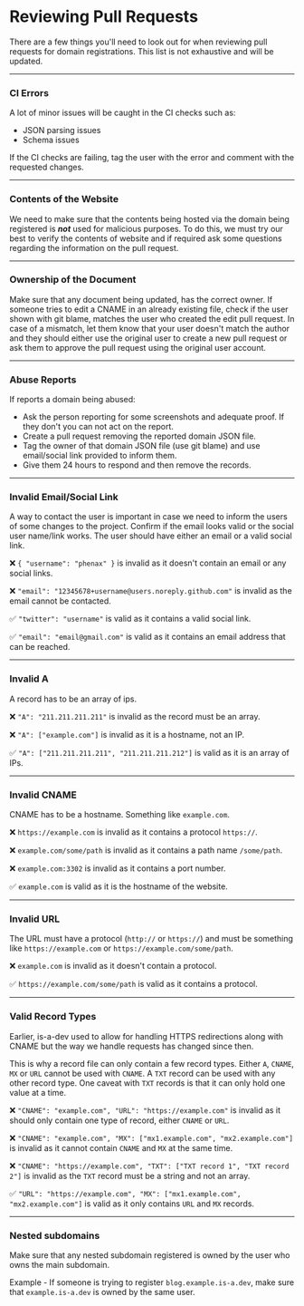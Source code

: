 # Reviewing Pull Requests
There are a few things you'll need to look out for when reviewing pull requests for domain registrations. This list is not exhaustive and will be updated.

---

### CI Errors
A lot of minor issues will be caught in the CI checks such as:
- JSON parsing issues
- Schema issues

If the CI checks are failing, tag the user with the error and comment with the requested changes.

---

### Contents of the Website
We need to make sure that the contents being hosted via the domain being registered is ***not*** used for malicious purposes.
To do this, we must try our best to verify the contents of website and if required ask some questions regarding the information on the pull request.

---

### Ownership of the Document
Make sure that any document being updated, has the correct owner. If someone tries to edit a CNAME in an already existing file, check if the user shown with git blame, matches the user who created the edit pull request. In case of a mismatch, let them know that your user doesn't match the author and they should either use the original user to create a new pull request or ask them to approve the pull request using the original user account.

---

### Abuse Reports
If reports a domain being abused:

- Ask the person reporting for some screenshots and adequate proof. If they don't you can not act on the report.
- Create a pull request removing the reported domain JSON file.
- Tag the owner of that domain JSON file (use git blame) and use email/social link provided to inform them.
- Give them 24 hours to respond and then remove the records.

---

### Invalid Email/Social Link
A way to contact the user is important in case we need to inform the users of some changes to the project.
Confirm if the email looks valid or the social user name/link works.
The user should have either an email or a valid social link.

❌ `{ "username": "phenax" }` is invalid as it doesn't contain an email or any social links.

❌ `"email": "12345678+username@users.noreply.github.com"` is invalid as the email cannot be contacted.

✅ `"twitter": "username"` is valid as it contains a valid social link.

✅ `"email": "email@gmail.com"` is valid as it contains an email address that can be reached.

---

### Invalid A
A record has to be an array of ips.

❌ `"A": "211.211.211.211"` is invalid as the record must be an array. 

❌ `"A": ["example.com"]` is invalid as it is a hostname, not an IP.

✅ `"A": ["211.211.211.211", "211.211.211.212"]` is valid as it is an array of IPs.

---

### Invalid CNAME
CNAME has to be a hostname. Something like `example.com`.

❌ `https://example.com` is invalid as it contains a protocol `https://`.

❌ `example.com/some/path` is invalid as it contains a path name `/some/path`.

❌ `example.com:3302` is invalid as it contains a port number.

✅ `example.com` is valid as it is the hostname of the website.

---

### Invalid URL
The URL must have a protocol (`http://` or `https://`) and must be something like `https://example.com` or `https://example.com/some/path`.

❌ `example.com` is invalid as it doesn't contain a protocol.

✅ `https://example.com/some/path` is valid as it contains a protocol.

---

### Valid Record Types
Earlier, is-a-dev used to allow for handling HTTPS redirections along with CNAME but the way we handle requests has changed since then.

This is why a record file can only contain a few record types. Either `A`, `CNAME`, `MX` or `URL` cannot be used with `CNAME`.
A `TXT` record can be used with any other record type. One caveat with `TXT` records is that it can only hold one value at a time.

❌ `"CNAME": "example.com", "URL": "https://example.com"` is invalid as it should only contain one type of record, either `CNAME` or `URL`.

❌ `"CNAME": "example.com", "MX": ["mx1.example.com", "mx2.example.com"]` is invalid as it cannot contain `CNAME` and `MX` at the same time.

❌ `"CNAME": "https://example.com", "TXT": ["TXT record 1", "TXT record 2"]` is invalid as the `TXT` record must be a string and not an array.

✅ `"URL": "https://example.com", "MX": ["mx1.example.com", "mx2.example.com"]` is valid as it only contains `URL` and `MX` records.

---

### Nested subdomains
Make sure that any nested subdomain registered is owned by the user who owns the main subdomain.

Example - If someone is trying to register `blog.example.is-a.dev`, make sure that `example.is-a.dev` is owned by the same user.
